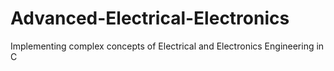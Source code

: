 # Advanced-Electrical-Electronics
Implementing complex concepts of Electrical and Electronics Engineering in C
